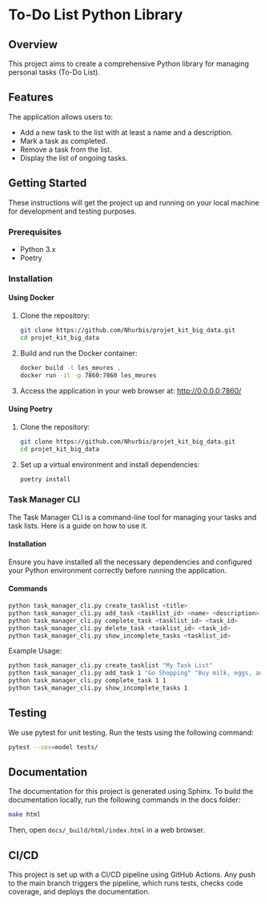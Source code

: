 # To-Do List Python Library

## Overview

This project aims to create a comprehensive Python library for managing personal tasks (To-Do List).

## Features

The application allows users to:

- Add a new task to the list with at least a name and a description.
- Mark a task as completed.
- Remove a task from the list.
- Display the list of ongoing tasks.

## Getting Started

These instructions will get the project up and running on your local machine for development and testing purposes.

### Prerequisites

- Python 3.x
- Poetry

### Installation

#### Using Docker

1. Clone the repository:

   ```bash
   git clone https://github.com/Nhurbis/projet_kit_big_data.git
   cd projet_kit_big_data
   ```

2. Build and run the Docker container:

   ```bash
   docker build -t les_meures .
   docker run -it -p 7860:7860 les_meures
   ```

3. Access the application in your web browser at: http://0.0.0.0:7860/

#### Using Poetry

1. Clone the repository:

   ```bash
   git clone https://github.com/Nhurbis/projet_kit_big_data.git
   cd projet_kit_big_data
   ```

2. Set up a virtual environment and install dependencies:
   ```bash
   poetry install
   ```

### Task Manager CLI

The Task Manager CLI is a command-line tool for managing your tasks and task lists. Here is a guide on how to use it.

#### Installation

Ensure you have installed all the necessary dependencies and configured your Python environment correctly before running the application.

#### Commands

```bash
python task_manager_cli.py create_tasklist <title>
python task_manager_cli.py add_task <tasklist_id> <name> <description>
python task_manager_cli.py complete_task <tasklist_id> <task_id>
python task_manager_cli.py delete_task <tasklist_id> <task_id>
python task_manager_cli.py show_incomplete_tasks <tasklist_id>
```

Example Usage:

```bash
python task_manager_cli.py create_tasklist "My Task List"
python task_manager_cli.py add_task 1 "Go Shopping" "Buy milk, eggs, and bread"
python task_manager_cli.py complete_task 1 1
python task_manager_cli.py show_incomplete_tasks 1
```

## Testing

We use pytest for unit testing. Run the tests using the following command:

```bash
pytest --cov=model tests/
```

## Documentation

The documentation for this project is generated using Sphinx. To build the documentation locally, run the following commands in the docs folder:

```bash
make html
```

Then, open `docs/_build/html/index.html` in a web browser.

## CI/CD

This project is set up with a CI/CD pipeline using GitHub Actions. Any push to the main branch triggers the pipeline, which runs tests, checks code coverage, and deploys the documentation.
